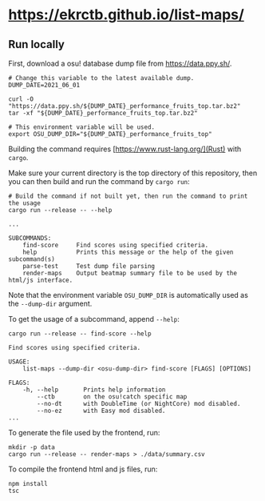 # <https://ekrctb.github.io/list-maps/>

## Run locally

First, download a osu! database dump file from <https://data.ppy.sh/>.

```shell
# Change this variable to the latest available dump.
DUMP_DATE=2021_06_01

curl -O "https://data.ppy.sh/${DUMP_DATE}_performance_fruits_top.tar.bz2"
tar -xf "${DUMP_DATE}_performance_fruits_top.tar.bz2"

# This environment variable will be used.
export OSU_DUMP_DIR="${DUMP_DATE}_performance_fruits_top"
```

Building the command requires [https://www.rust-lang.org/](Rust) with `cargo`.

Make sure your current directory is the top directory of this repository, then you can then build and run the command by `cargo run`:

```shell
# Build the command if not built yet, then run the command to print the usage
cargo run --release -- --help
```

```text
...

SUBCOMMANDS:
    find-score     Find scores using specified criteria.
    help           Prints this message or the help of the given subcommand(s)
    parse-test     Test dump file parsing
    render-maps    Output beatmap summary file to be used by the html/js interface.
```

Note that the environment variable `OSU_DUMP_DIR` is automatically used as the `--dump-dir` argument.

To get the usage of a subcommand, append `--help`:

```shell
cargo run --release -- find-score --help
```

```text
Find scores using specified criteria.

USAGE:
    list-maps --dump-dir <osu-dump-dir> find-score [FLAGS] [OPTIONS]

FLAGS:
    -h, --help       Prints help information
        --ctb        on the osu!catch specific map
        --no-dt      with DoubleTime (or NightCore) mod disabled.
        --no-ez      with Easy mod disabled.
...
```

To generate the file used by the frontend, run:

```shell
mkdir -p data
cargo run --release -- render-maps > ./data/summary.csv
```

To compile the frontend html and js files, run:

```shell
npm install
tsc
```

